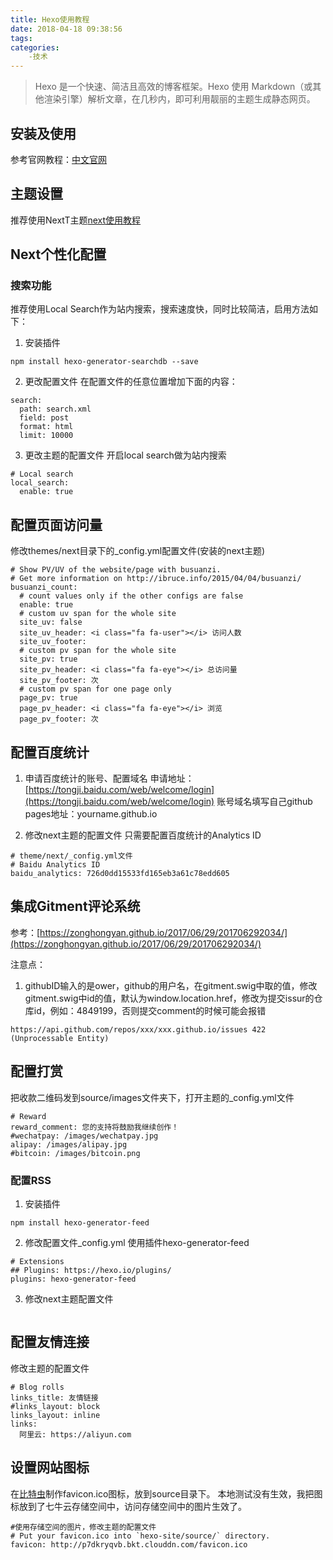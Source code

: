 ```yaml
---
title: Hexo使用教程
date: 2018-04-18 09:38:56
tags:
categories: 
    -技术
---
```


>Hexo 是一个快速、简洁且高效的博客框架。Hexo 使用 Markdown（或其他渲染引擎）解析文章，在几秒内，即可利用靓丽的主题生成静态网页。

## 安装及使用
参考官网教程：[中文官网](https://hexo.io/zh-cn/)

## 主题设置
推荐使用NextT主题[next使用教程](http://theme-next.iissnan.com/)

## Next个性化配置

### 搜索功能
推荐使用Local Search作为站内搜索，搜索速度快，同时比较简洁，启用方法如下：
1. 安装插件
```
npm install hexo-generator-searchdb --save
```
2. 更改配置文件
在配置文件的任意位置增加下面的内容：
```
search:
  path: search.xml
  field: post
  format: html
  limit: 10000
```
3. 更改主题的配置文件
开启local search做为站内搜索
```
# Local search
local_search:
  enable: true
```

## 配置页面访问量
修改themes/next目录下的_config.yml配置文件(安装的next主题)
```
# Show PV/UV of the website/page with busuanzi.
# Get more information on http://ibruce.info/2015/04/04/busuanzi/
busuanzi_count:
  # count values only if the other configs are false
  enable: true
  # custom uv span for the whole site
  site_uv: false
  site_uv_header: <i class="fa fa-user"></i> 访问人数
  site_uv_footer:
  # custom pv span for the whole site
  site_pv: true
  site_pv_header: <i class="fa fa-eye"></i> 总访问量
  site_pv_footer: 次
  # custom pv span for one page only
  page_pv: true
  page_pv_header: <i class="fa fa-eye"></i> 浏览
  page_pv_footer: 次
```

## 配置百度统计
1. 申请百度统计的账号、配置域名
申请地址：[https://tongji.baidu.com/web/welcome/login](https://tongji.baidu.com/web/welcome/login)
账号域名填写自己github pages地址：yourname.github.io

2. 修改next主题的配置文件
只需要配置百度统计的Analytics ID
```
# theme/next/_config.yml文件
# Baidu Analytics ID
baidu_analytics: 726d0dd15533fd165eb3a61c78edd605
```
## 集成Gitment评论系统
参考：[https://zonghongyan.github.io/2017/06/29/201706292034/](https://zonghongyan.github.io/2017/06/29/201706292034/)

注意点：
1. githubID输入的是ower，github的用户名，在gitment.swig中取的值，修改gitment.swig中id的值，默认为window.location.href，修改为提交issur的仓库id，例如：4849199，否则提交comment的时候可能会报错
```
https://api.github.com/repos/xxx/xxx.github.io/issues 422 (Unprocessable Entity)
```
## 配置打赏
把收款二维码发到source/images文件夹下，打开主题的_config.yml文件
```
# Reward
reward_comment: 您的支持将鼓励我继续创作！
#wechatpay: /images/wechatpay.jpg
alipay: /images/alipay.jpg
#bitcoin: /images/bitcoin.png
```

### 配置RSS
1. 安装插件
```
npm install hexo-generator-feed
```
2. 修改配置文件_config.yml
使用插件hexo-generator-feed
```
# Extensions
## Plugins: https://hexo.io/plugins/
plugins: hexo-generator-feed
```
3. 修改next主题配置文件
```

```
## 配置友情连接
修改主题的配置文件
```
# Blog rolls
links_title: 友情链接
#links_layout: block
links_layout: inline
links:
  阿里云: https://aliyun.com
```

## 设置网站图标
在[比特虫](http://www.bitbug.net/)制作favicon.ico图标，放到source目录下。
本地测试没有生效，我把图标放到了七牛云存储空间中，访问存储空间中的图片生效了。
```
#使用存储空间的图片，修改主题的配置文件
# Put your favicon.ico into `hexo-site/source/` directory.
favicon: http://p7dkryqvb.bkt.clouddn.com/favicon.ico
```